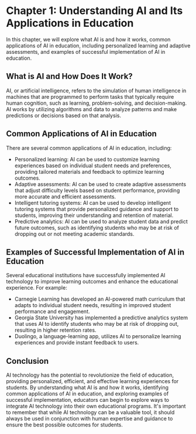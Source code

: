 Chapter 1: Understanding AI and Its Applications in Education
=============================================================

In this chapter, we will explore what AI is and how it works, common applications of AI in education, including personalized learning and adaptive assessments, and examples of successful implementation of AI in education.

What is AI and How Does It Work?
--------------------------------

AI, or artificial intelligence, refers to the simulation of human intelligence in machines that are programmed to perform tasks that typically require human cognition, such as learning, problem-solving, and decision-making. AI works by utilizing algorithms and data to analyze patterns and make predictions or decisions based on that analysis.

Common Applications of AI in Education
--------------------------------------

There are several common applications of AI in education, including:

* Personalized learning: AI can be used to customize learning experiences based on individual student needs and preferences, providing tailored materials and feedback to optimize learning outcomes.
* Adaptive assessments: AI can be used to create adaptive assessments that adjust difficulty levels based on student performance, providing more accurate and efficient assessments.
* Intelligent tutoring systems: AI can be used to develop intelligent tutoring systems that provide personalized guidance and support to students, improving their understanding and retention of material.
* Predictive analytics: AI can be used to analyze student data and predict future outcomes, such as identifying students who may be at risk of dropping out or not meeting academic standards.

Examples of Successful Implementation of AI in Education
--------------------------------------------------------

Several educational institutions have successfully implemented AI technology to improve learning outcomes and enhance the educational experience. For example:

* Carnegie Learning has developed an AI-powered math curriculum that adapts to individual student needs, resulting in improved student performance and engagement.
* Georgia State University has implemented a predictive analytics system that uses AI to identify students who may be at risk of dropping out, resulting in higher retention rates.
* Duolingo, a language-learning app, utilizes AI to personalize learning experiences and provide instant feedback to users.

Conclusion
----------

AI technology has the potential to revolutionize the field of education, providing personalized, efficient, and effective learning experiences for students. By understanding what AI is and how it works, identifying common applications of AI in education, and exploring examples of successful implementation, educators can begin to explore ways to integrate AI technology into their own educational programs. It's important to remember that while AI technology can be a valuable tool, it should always be used in conjunction with human expertise and guidance to ensure the best possible outcomes for students.
